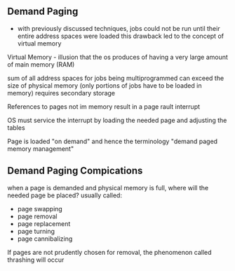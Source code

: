 ## Demand Paging
- with previously discussed techniques, jobs could not be run until their entire address spaces were loaded
this drawback led to the concept of virtual memory

Virtual Memory - illusion that the os produces of having a very large amount of main memory (RAM)

sum of all address spaces for jobs being multiprogrammed can exceed the size of physical memory (only portions of jobs have to be loaded in memory) requires secondary storage

References to pages not im memory result in a page rault interrupt

OS must service the interrupt by loading the needed page and adjusting the tables

Page is loaded "on demand" and hence the terminology "demand paged memory management"

## Demand Paging Compications
when a page is demanded and physical memory is full, where will the needed page be placed?
  usually called:
  - page swapping
  - page removal
  - page replacement
  - page turning
  - page cannibalizing

If pages are not prudently chosen for removal, the phenomenon called thrashing will occur

